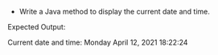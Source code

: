 * Write a Java method to display the current date and time.

Expected Output:

Current date and time: Monday April 12, 2021 18:22:24